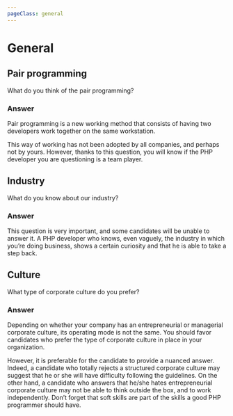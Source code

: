 ```yaml
---
pageClass: general
---
```

# General

## Pair programming
What do you think of the pair programming?
### Answer
Pair programming is a new working method that consists of having two developers work together on the same workstation.

This way of working has not been adopted by all companies, and perhaps not by yours. However, thanks to this question, you will know if the PHP developer you are questioning is a team player.

## Industry
What do you know about our industry?
### Answer
This question is very important, and some candidates will be unable to answer it. A PHP developer who knows, even vaguely, the industry in which you’re doing business, shows a certain curiosity and that he is able to take a step back.

## Culture
What type of corporate culture do you prefer?
### Answer
Depending on whether your company has an entrepreneurial or managerial corporate culture, its operating mode is not the same. You should favor candidates who prefer the type of corporate culture in place in your organization.

However, it is preferable for the candidate to provide a nuanced answer. Indeed, a candidate who totally rejects a structured corporate culture may suggest that he or she will have difficulty following the guidelines. On the other hand, a candidate who answers that he/she hates entrepreneurial corporate culture may not be able to think outside the box, and to work independently. Don’t forget that soft skills are part of the skills a good PHP programmer should have.

